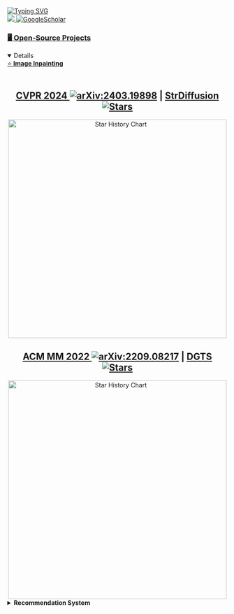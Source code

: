 <a href="https://github.com/htyjers">
    <img src="https://readme-typing-svg.demolab.com?font=Georgia&size=18&duration=2000&pause=100&multiline=true&width=500&height=80&lines=Haipeng+Liu;PhD+Student;Computer+Vision+%7C+Image+Inpainting" alt="Typing SVG" />
</a>
<br/>

<a href="mailto:hpliu_hfut@hotmail.com">
    <img src="https://img.shields.io/badge/-Email-red?style=flat-square&logo=gmail&logoColor=white">
</a>
<a href='https://scholar.google.com/citations?hl=zh-CN&user=Xw0l6x8AAAAJ' target="_blank">
    <img alt='GoogleScholar' src='https://img.shields.io/badge/Scholar-100000?style=flat&logo=GoogleScholar&logoColor=white&&color=0181FF'>



### 🖥️ Open-Source Projects

<!--
<details open>
<summary>⭐️ <b>Image Inpainting: </b> ⭐️</summary>
<br>

|Repositories | Stars | Publication Venue | Technologies |
|:----------------:|:----------------:|:----------------:|:----------------:|
| [StrDiffusion](https://github.com/htyjers/StrDiffusion) | <img alt="Stars" src="https://img.shields.io/github/stars/htyjers/StrDiffusion?style=flat-square&labelColor=black"/> |[CVPR 2024](https://arxiv.org/abs/2403.19898)| ![PyTorch](https://img.shields.io/badge/PyTorch-black?style=flat-square&logo=pytorch)|
| [DGTS](https://github.com/htyjers/DGTS-Inpainting) | <img alt="Stars" src="https://img.shields.io/github/stars/htyjers/DGTS-Inpainting?style=flat-square&labelColor=black"/> |[ACM Multimedia 2022](https://arxiv.org/abs/2209.08217)| ![PyTorch](https://img.shields.io/badge/PyTorch-black?style=flat-square&logo=pytorch)|
</details>

<a href="https://juleskreuer.eu/citation-badge/"><img alt="Citation Badge" src="https://api.juleskreuer.eu/citation-badge.php?doi=YOUR_DOI"></a>

-->



<details open>
<summary>⭐️ <b>Image Inpainting </b> </summary>
<br>
<!DOCTYPE html>
<html lang="en">
<body>
    <div align="center">
        <h2><a href="https://openaccess.thecvf.com/content/CVPR2024/html/Liu_Structure_Matters_Tackling_the_Semantic_Discrepancy_in_Diffusion_Models_for_CVPR_2024_paper.html" target="_blank">CVPR 2024 <a href="https://arxiv.org/abs/2403.19898" target="_blank">
    <img src="https://img.shields.io/badge/arXiv-2403.19898-B31B1B.svg" alt="arXiv:2403.19898"/></a> | <a href="https://github.com/htyjers/StrDiffusion" target="_blank">StrDiffusion <img alt="Stars" src="https://img.shields.io/github/stars/htyjers/StrDiffusion?style=flat-square&labelColor=black"/></a></h2>
        <a href="https://api.star-history.com/svg?repos=htyjers/StrDiffusion&type=Date" target="_blank">
            <img width="500" src="https://api.star-history.com/svg?repos=htyjers/StrDiffusion&type=Date" alt="Star History Chart">
        </a>
    </div>
</body>
</html>

<!DOCTYPE html>
<html lang="en">
<body>
    <div align="center">
        <h2><a href="https://dl.acm.org/doi/abs/10.1145/3503161.3548265" target="_blank">ACM MM 2022<a href="https://arxiv.org/abs/2209.08217" target="_blank">
    <img src="https://img.shields.io/badge/arXiv-2209.08217-B31B1B.svg" alt="arXiv:2209.08217"/></a> | <a href="https://github.com/htyjers/DGTS-Inpainting" target="_blank">DGTS <img alt="Stars" src="https://img.shields.io/github/stars/htyjers/DGTS-Inpainting?style=flat-square&labelColor=black"/></a></h2>
        <a href="https://api.star-history.com/svg?repos=htyjers/DGTS-Inpainting&type=Date" target="_blank">
            <img width="500" src="https://api.star-history.com/svg?repos=htyjers/DGTS-Inpainting&type=Date" alt="Star History Chart">
        </a>
    </div>
</body>
</html>
</details>


<details close>
<summary> <b>Recommendation System </b> </summary>
<br>
<!DOCTYPE html>
<html lang="en">
<body>
    <div align="center">
        <h2><a href="" target="_blank"><a href="" target="_blank">
    <img src="https://img.shields.io/badge/arXiv--B31B1B.svg" alt="arXiv:"/></a> | <a href="https://github.com/htyjers/C2F-MetaEmbed" target="_blank">C2F-MetaEmbed <img alt="Stars" src="https://img.shields.io/github/stars/htyjers/C2F-MetaEmbed?style=flat-square&labelColor=black"/></a></h2>
        <a href="https://api.star-history.com/svg?repos=htyjers/C2F-MetaEmbed&type=Date" target="_blank">
            <img width="500" src="https://api.star-history.com/svg?repos=htyjers/C2F-MetaEmbed&type=Date" alt="Star History Chart">
        </a>
    </div>
</body>
</html>
</details>
